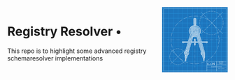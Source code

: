 <img align="right" width="150" height="150" top="100" src="./public/readme.jpg">

# Registry Resolver • 

This repo is to highlight some advanced registry schemaresolver implementations


